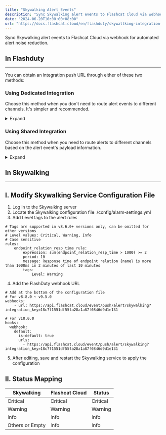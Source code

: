 ```yaml
---
title: "Skywalking Alert Events"
description: "Sync Skywalking alert events to Flashcat Cloud via webhook for automated alert noise reduction"
date: "2024-06-20T10:00:00+08:00"
url: "https://docs.flashcat.cloud/en/flashduty/skywallking-integration-guide"
---
```


Sync Skywalking alert events to Flashcat Cloud via webhook for automated alert noise reduction.

## In Flashduty
---
You can obtain an integration push URL through either of these two methods:

### Using Dedicated Integration

Choose this method when you don't need to route alert events to different channels. It's simpler and recommended.

<details>
  <summary>Expand</summary>
  
  1. Go to the Flashduty console, select **Channel**, and enter a specific channel's details page
  2. Select the **Integrations** tab, click **Add Integration** to enter the integration page
  3. Choose **Skywalking** integration and click **Save** to generate a card
  4. Click the generated card to view the **push URL**, copy it for later use, and you're done
  
</details>

### Using Shared Integration

Choose this method when you need to route alerts to different channels based on the alert event's payload information.

<details>
  <summary>Expand</summary>
  
  1. Go to the Flashduty console, select **Integration Center=>Alert Events** to enter the integration selection page
  2. Select **Skywalking** integration:
        - **Integration Name**: Define a name for this integration
  3. Click **Save** and copy the newly generated **push URL** for later use
  4. Click **Create Route** to configure routing rules for the integration. You can match different alerts to different channels based on conditions, or set a default channel as a fallback and adjust as needed later
  5. Done
    
</details>

## In Skywalking
---
<div class="md-block">

## I. Modify Skywalking Service Configuration File

1. Log in to the Skywalking server
2. Locate the Skywalking configuration file ./config/alarm-settings.yml
3. Add Level tags to the alert rules

```
# Tags are supported in v8.6.0+ versions only, can be omitted for other versions
# Level values: Critical, Warning, Info
# Case sensitive
rules:
    endpoint_relation_resp_time_rule:
        expression: sum(endpoint_relation_resp_time > 1000) >= 2
        period: 10
        message: Response time of endpoint relation {name} is more than 1000ms in 2 minutes of last 10 minutes
        tags:
            Level: Warning
```
4. Add the FlashDuty webhook URL

```
# Add at the bottom of the configuration file
# For v8.8.0 ~ v9.5.0
webhooks:
    - url: https://api.flashcat.cloud/event/push/alert/skywalking?integration_key=18c7f1551df55fa28a1a87f0846d9d1e131

# For v10.0.0
hooks:
  webhook:
    default:
      is-default: true
      urls:
        - https://api.flashcat.cloud/event/push/alert/skywalking?integration_key=18c7f1551df55fa28a1a87f0846d9d1e131
```

5. After editing, save and restart the Skywalking service to apply the configuration

## II. Status Mapping

<div class="md-block">
  
|Skywalking|Flashcat Cloud|Status|
|---|---|---|
|Critical|Critical|Critical|
|Warning|Warning|Warning|
|Info|Info|Info|
|Others or Empty|Info|Info|

</div>
